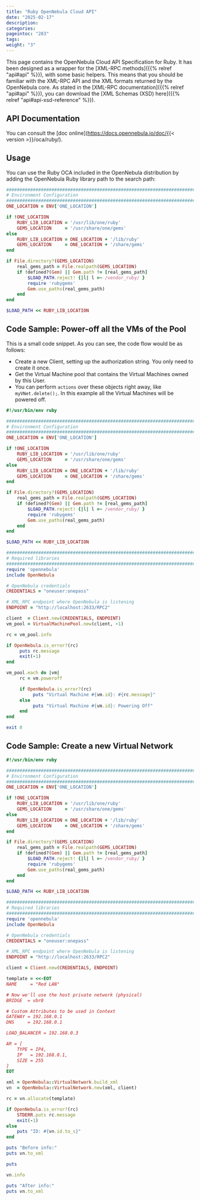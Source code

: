 ```yaml
---
title: "Ruby OpenNebula Cloud API"
date: "2025-02-17"
description:
categories:
pageintoc: "283"
tags:
weight: "3"
---
```


<a id="ruby"></a>

<!--# Ruby OpenNebula Cloud API -->

This page contains the OpenNebula Cloud API Specification for Ruby. It has been designed as a wrapper for the [XML-RPC methods]({{% relref "api#api" %}}), with some basic helpers. This means that you should be familiar with the XML-RPC API and the XML formats returned by the OpenNebula core. As stated in the [XML-RPC documentation]({{% relref "api#api" %}}), you can download the [XML Schemas (XSD) here]({{% relref "api#api-xsd-reference" %}}).

## API Documentation

You can consult the [doc online](https://docs.opennebula.io/doc/{{< version >}}/oca/ruby/).

## Usage

You can use the Ruby OCA included in the OpenNebula distribution by adding the OpenNebula Ruby library path to the search path:

```ruby
############################################################################
# Environment Configuration
############################################################################
ONE_LOCATION = ENV['ONE_LOCATION']

if !ONE_LOCATION
    RUBY_LIB_LOCATION = '/usr/lib/one/ruby'
    GEMS_LOCATION     = '/usr/share/one/gems'
else
    RUBY_LIB_LOCATION = ONE_LOCATION + '/lib/ruby'
    GEMS_LOCATION     = ONE_LOCATION + '/share/gems'
end

if File.directory?(GEMS_LOCATION)
    real_gems_path = File.realpath(GEMS_LOCATION)
    if !defined?(Gem) || Gem.path != [real_gems_path]
        $LOAD_PATH.reject! {|l| l =~ /vendor_ruby/ }
        require 'rubygems'
        Gem.use_paths(real_gems_path)
    end
end

$LOAD_PATH << RUBY_LIB_LOCATION
```

## Code Sample: Power-off all the VMs of the Pool

This is a small code snippet. As you can see, the code flow would be as follows:

* Create a new Client, setting up the authorization string. You only need to create it once.
* Get the Virtual Machine pool that contains the Virtual Machines owned by this User.
* You can perform `actions` over these objects right away, like `myVNet.delete();`. In this example all the Virtual Machines will be powered off.

```ruby
#!/usr/bin/env ruby

############################################################################
# Environment Configuration
############################################################################
ONE_LOCATION = ENV['ONE_LOCATION']

if !ONE_LOCATION
    RUBY_LIB_LOCATION = '/usr/lib/one/ruby'
    GEMS_LOCATION     = '/usr/share/one/gems'
else
    RUBY_LIB_LOCATION = ONE_LOCATION + '/lib/ruby'
    GEMS_LOCATION     = ONE_LOCATION + '/share/gems'
end

if File.directory?(GEMS_LOCATION)
    real_gems_path = File.realpath(GEMS_LOCATION)
    if !defined?(Gem) || Gem.path != [real_gems_path]
        $LOAD_PATH.reject! {|l| l =~ /vendor_ruby/ }
        require 'rubygems'
        Gem.use_paths(real_gems_path)
    end
end

$LOAD_PATH << RUBY_LIB_LOCATION

############################################################################
# Required libraries
############################################################################
require 'opennebula'
include OpenNebula

# OpenNebula credentials
CREDENTIALS = "oneuser:onepass"

# XML_RPC endpoint where OpenNebula is listening
ENDPOINT = "http://localhost:2633/RPC2"

client  = Client.new(CREDENTIALS, ENDPOINT)
vm_pool = VirtualMachinePool.new(client, -1)

rc = vm_pool.info

if OpenNebula.is_error?(rc)
     puts rc.message
     exit(-1)
end

vm_pool.each do |vm|
     rc = vm.poweroff

     if OpenNebula.is_error?(rc)
          puts "Virtual Machine #{vm.id}: #{rc.message}"
     else
          puts "Virtual Machine #{vm.id}: Powering Off"
     end
end

exit 0
```

## Code Sample: Create a new Virtual Network

```ruby
#!/usr/bin/env ruby

############################################################################
# Environment Configuration
############################################################################
ONE_LOCATION = ENV['ONE_LOCATION']

if !ONE_LOCATION
    RUBY_LIB_LOCATION = '/usr/lib/one/ruby'
    GEMS_LOCATION     = '/usr/share/one/gems'
else
    RUBY_LIB_LOCATION = ONE_LOCATION + '/lib/ruby'
    GEMS_LOCATION     = ONE_LOCATION + '/share/gems'
end

if File.directory?(GEMS_LOCATION)
    real_gems_path = File.realpath(GEMS_LOCATION)
    if !defined?(Gem) || Gem.path != [real_gems_path]
        $LOAD_PATH.reject! {|l| l =~ /vendor_ruby/ }
        require 'rubygems'
        Gem.use_paths(real_gems_path)
    end
end

$LOAD_PATH << RUBY_LIB_LOCATION

############################################################################
# Required libraries
############################################################################
require 'opennebula'
include OpenNebula

# OpenNebula credentials
CREDENTIALS = "oneuser:onepass"

# XML_RPC endpoint where OpenNebula is listening
ENDPOINT = "http://localhost:2633/RPC2"

client = Client.new(CREDENTIALS, ENDPOINT)

template = <<-EOT
NAME     = "Red LAN"

# Now we'll use the host private network (physical)
BRIDGE  = vbr0

# Custom Attributes to be used in Context
GATEWAY = 192.168.0.1
DNS     = 192.168.0.1

LOAD_BALANCER = 192.168.0.3

AR = [
    TYPE = IP4,
    IP   = 192.168.0.1,
    SIZE = 255
]
EOT

xml = OpenNebula::VirtualNetwork.build_xml
vn  = OpenNebula::VirtualNetwork.new(xml, client)

rc = vn.allocate(template)

if OpenNebula.is_error?(rc)
    STDERR.puts rc.message
    exit(-1)
else
    puts "ID: #{vn.id.to_s}"
end

puts "Before info:"
puts vn.to_xml

puts

vn.info

puts "After info:"
puts vn.to_xml
```
